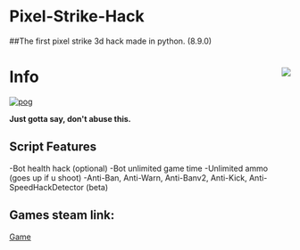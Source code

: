 # Pixel-Strike-Hack
##The first pixel strike 3d hack made in python. (8.9.0)
# Info  <img align="right" src="https://cdn.discordapp.com/avatars/523597014030876672/c764dea3c375986b8d58915d49fe99b8.png"/>
[![pog](https://img.shields.io/badge/main-script-brightgreen)](https://github.com/poggersbutnot/spam-war-robots-servers/blob/main/main.py)

**Just gotta say, don't abuse this.**

## Script Features
-Bot health hack (optional)
-Bot unlimited game time
-Unlimited ammo (goes up if u shoot)
-Anti-Ban, Anti-Warn, Anti-Banv2, Anti-Kick, Anti-SpeedHackDetector (beta)


## Games steam link:
[Game](https://store.steampowered.com/app/915320/Pixel_Strike_3D/)

